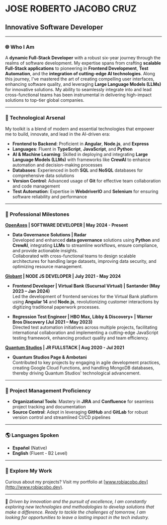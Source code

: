 # **JOSE ROBERTO JACOBO CRUZ**  
## **Innovative Software Developer**

---

### 🌐 **Who I Am**  

A **dynamic Full-Stack Developer** with a robust six-year journey through the realms of software development. My expertise spans from crafting **scalable Full-Stack applications** to pioneering in **Frontend Development**, **Test Automation**, and the **integration of cutting-edge AI technologies**. Along this journey, I've mastered the art of creating compelling user interfaces, enhancing software quality, and leveraging **Large Language Models (LLMs)** for innovative solutions. My ability to seamlessly integrate into and lead cross-functional teams has been instrumental in delivering high-impact solutions to top-tier global companies.  

---

### 🔧 **Technological Arsenal**  

My toolkit is a blend of modern and essential technologies that empower me to build, innovate, and lead in the AI-driven era:  

- **Frontend to Backend**: Proficient in **Angular**, **Node.js**, and **Express**  
- **Languages**: Fluent in **TypeScript**, **JavaScript**, and **Python**  
- **AI & Machine Learning**: Skilled in deploying and integrating **Large Language Models (LLMs)** with frameworks like **CrewAI** to enhance automation and decision-making processes  
- **Databases**: Experienced in both **SQL** and **NoSQL** databases for comprehensive data solutions  
- **Version Control**: Advanced usage of **Git** for effective team collaboration and code management  
- **Test Automation**: Expertise in **WebdriverIO** and **Selenium** for ensuring software reliability and performance  

---

### 💼 **Professional Milestones**  

**[OpenAxes](https://www.openaxes.com/) | SOFTWARE DEVELOPER | May 2024 - Present**  

- **Data Governance Solutions | Radar**  
  Developed and enhanced **data governance** solutions using **Python** and **CrewAI**, integrating **LLMs** to streamline workflows, ensure compliance, and provide actionable insights.  
  Collaborated with cross-functional teams to design scalable architectures for handling large datasets, improving data security, and optimizing resource management.  

**[Globant](https://www.globant.com/) | NODE JS DEVELOPER | July 2021 - May 2024**  

- **Frontend Developer | Virtual Bank (Sucursal Virtual) | Santander (May 2023 – Jan 2024)**  
  Led the development of frontend services for the Virtual Bank platform using **Angular 14** and **Node.js**, revolutionizing customer interactions by digitizing traditional paperwork processes.  

- **Regression Test Engineer | HBO Max, Libby & Discovery+ | Warner Bros Discovery (Jul 2021 – May 2023)**  
  Directed test automation initiatives across multiple projects, facilitating international collaboration and implementing a cutting-edge JavaScript testing framework, enhancing product quality and team efficiency.  

**[Quantum Studios](https://www.quantumstudios.dev/) | JR FULLSTACK | Aug 2020 - Jul 2021**  

- **Quantum Studios Page & Ambotani**  
  Contributed to key projects by engaging in agile development practices, creating Google Cloud Functions, and handling MongoDB databases, thereby driving Quantum Studios' technological advancement.  

---

### 🚀 **Project Management Proficiency**  

- **Organizational Tools**: Mastery in **JIRA** and **Confluence** for seamless project tracking and documentation  
- **Source Control**: Adept in leveraging **GitHub** and **GitLab** for robust version control and streamlined CI/CD pipelines  

---

### 🌎 **Languages Spoken**  

- **Español** (Native)  
- **English** (Fluent - B2 Level)  

---

### 🔗 **Explore My Work**  

Curious about my projects? Visit my portfolio at [www.robjacobo.dev](http://www.robjacobo.dev).  

---

🌟 *Driven by innovation and the pursuit of excellence, I am constantly exploring new technologies and methodologies to develop solutions that make a difference. Ready to tackle the challenges of tomorrow, I am looking for opportunities to leave a lasting impact in the tech industry.*  
